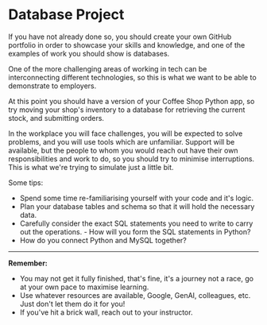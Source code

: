 # Database Project

If you have not already done so, you should create your own GitHub portfolio in order to showcase your skills and knowledge, and one of the examples of work you should show is databases.

One of the more challenging areas of working in tech can be interconnecting different technologies, so this is what we want to be able to demonstrate to employers.

At this point you should have a version of your Coffee Shop Python app, so try moving your shop's inventory to a database for retrieving the current stock, and submitting orders.

In the workplace you will face challenges, you will be expected to solve problems, and you will use tools which are unfamiliar. Support will be available, but the people to whom you would reach out have their own responsibilities and work to do, so you should try to minimise interruptions. This is what we're trying to simulate just a little bit.

Some tips:
- Spend some time re-familiarising yourself with your code and it's logic.
- Plan your database tables and schema so that it will hold the necessary data.
- Carefully consider the exact SQL statements you need to write to carry out the operations. - How will you form the SQL statements in Python?
- How do you connect Python and MySQL together?

---
**Remember:**
- You may not get it fully finished, that's fine, it's a journey not a race, go at your own pace to maximise learning.
- Use whatever resources are available, Google, GenAI, colleagues, etc. Just don't let them do it for you!
- If you've hit a brick wall, reach out to your instructor.